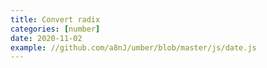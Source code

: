 ```yaml
---
title: Convert radix
categories: [number]
date: 2020-11-02
example: //github.com/a8nJ/umber/blob/master/js/date.js
---
```

